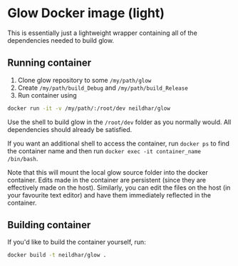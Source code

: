 # Glow Docker image (light)
This is essentially just a lightweight wrapper containing all of the dependencies needed to build glow.

## Running container
1. Clone glow repository to some `/my/path/glow`
2. Create `/my/path/build_Debug` and `/my/path/build_Release`
3. Run container using
```bash
docker run -it -v /my/path/:/root/dev neildhar/glow
```

Use the shell to build glow in the `/root/dev` folder as you normally would. All dependencies should already be satisfied. 

If you want an additional shell to access the container, run `docker ps` to find the container name and then run `docker exec -it container_name /bin/bash`.

Note that this will mount the local glow source folder into the docker container. Edits made in the container are persistent (since they are effectively made on the host). Similarly, you can edit the files on the host (in your favourite text editor) and have them immediately reflected in the container.

## Building container
If you'd like to build the container yourself, run:
```bash
docker build -t neildhar/glow .
```